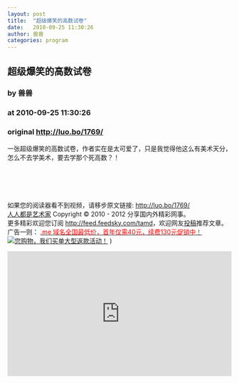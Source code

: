 ```yaml
---
layout: post
title:  "超级爆笑的高数试卷"
date:   2010-09-25 11:30:26
author: 兽兽
categories: program
---
```


## 超级爆笑的高数试卷
### by 兽兽
### at 2010-09-25 11:30:26
### original <http://luo.bo/1769/>

<p>一张超级爆笑的高数试卷，作者实在是太可爱了，只是我觉得他这么有美术天分，怎么不去学美术，要去学那个死高数？！</p><p><img src="http://dulei.si/files/882071bdf48ff102f516b1c4a816fdaf.jpg" alt=""><br> <span></span><br> <img src="http://dulei.si/files/e8bddf3d8563aa0c8c35370bfc77aa5b.jpg" alt=""></p><p><img src="http://dulei.si/files/3be4ac45b4d796f07ed3602e809bba70.jpg" alt=""></p><p><img src="http://dulei.si/files/37690862f47322aad2e7a00b4941832a.jpg" alt=""></p><p><img src="http://dulei.si/files/bcc31e4ed70cfb3e836f85521b354aff.jpg" alt=""></p><p>如果您的阅读器看不到视频，请移步原文链接: <a href="http://luo.bo/1769/">http://luo.bo/1769/</a> <br> <a href="http://luo.bo/">人人都是艺术家</a> Copyright ©   2010 - 2012 分享国内外精彩网事。<br> 更多精彩欢迎您订阅 <a href="http://feed.feedsky.com/tamd">http://feed.feedsky.com/tamd</a>，欢迎网友<a href="http://luo.bo/delivery/">投稿</a>推荐文章。<br> 广告一则： <a href="http://zi.mu/domain"><font color="red">.me 域名全国最低价，首年仅需40元，续费130元促销中！</font></a><br> <a href="http://8.nf/1ww" title="您购物，我们买单大型返款活动！"><img src="http://dulei.si/files/d31ce66350773894f74b3b7a68258321.gif" alt="您购物，我们买单大型返款活动！" title="您购物，我们买单大型返款活动！" border="0"></a> ) <p><iframe src="http://feedads.g.doubleclick.net/~ah/f/7sv1ooo89v8jfelhdjk8plpa64/300/250?ca=1&amp;fh=280#http%3A%2F%2Fluo.bo%2F1769%2F" width="100%" height="280" frameborder="0" scrolling="no" marginwidth="0" marginheight="0"></iframe></p></p>